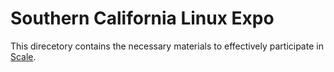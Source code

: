 # Southern California Linux Expo

This direcetory contains the necessary materials to effectively participate in [Scale](http://socallinuxexpo.org).

